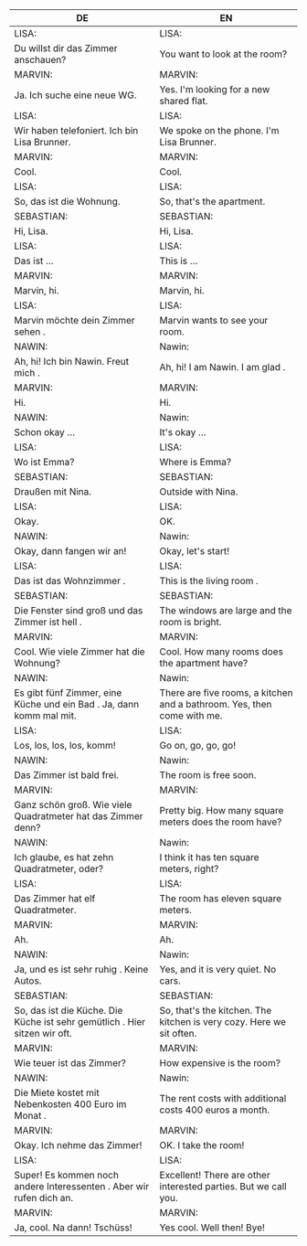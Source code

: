 |DE|EN|
|---|---|
|LISA:|LISA:|
|Du willst dir das Zimmer anschauen?|You want to look at the room?|
|MARVIN:|MARVIN:|
|Ja. Ich suche eine neue WG.|Yes. I'm looking for a new shared flat.|
|LISA:|LISA:|
|Wir haben telefoniert. Ich bin Lisa Brunner.|We spoke on the phone. I'm Lisa Brunner.|
|MARVIN:|MARVIN:|
|Cool.|Cool.|
|LISA:|LISA:|
|So, das ist die Wohnung.|So, that's the apartment.|
|SEBASTIAN:|SEBASTIAN:|
|Hi, Lisa.|Hi, Lisa.|
|LISA:|LISA:|
|Das ist …|This is …|
|MARVIN:|MARVIN:|
|Marvin, hi.|Marvin, hi.|
|LISA:|LISA:|
|Marvin möchte dein Zimmer sehen .|Marvin wants to see your room.|
|NAWIN:|Nawin:|
|Ah, hi! Ich bin Nawin. Freut mich .|Ah, hi! I am Nawin. I am glad .|
|MARVIN:|MARVIN:|
|Hi.|Hi.|
|NAWIN:|Nawin:|
|Schon okay …|It's okay …|
|LISA:|LISA:|
|Wo ist Emma?|Where is Emma?|
|SEBASTIAN:|SEBASTIAN:|
|Draußen mit Nina.|Outside with Nina.|
|LISA:|LISA:|
|Okay.|OK.|
|NAWIN:|Nawin:|
|Okay, dann fangen wir an!|Okay, let's start!|
|LISA:|LISA:|
|Das ist das Wohnzimmer .|This is the living room .|
|SEBASTIAN:|SEBASTIAN:|
|Die Fenster sind groß und das Zimmer ist hell .|The windows are large and the room is bright.|
|MARVIN:|MARVIN:|
|Cool. Wie viele Zimmer hat die Wohnung?|Cool. How many rooms does the apartment have?|
|NAWIN:|Nawin:|
|Es gibt fünf Zimmer, eine Küche und ein Bad . Ja, dann komm mal mit.|There are five rooms, a kitchen and a bathroom. Yes, then come with me.|
|LISA:|LISA:|
|Los, los, los, los, komm!|Go on, go, go, go!|
|NAWIN:|Nawin:|
|Das Zimmer ist bald frei.|The room is free soon.|
|MARVIN:|MARVIN:|
|Ganz schön groß. Wie viele Quadratmeter hat das Zimmer denn?|Pretty big. How many square meters does the room have?|
|NAWIN:|Nawin:|
|Ich glaube, es hat zehn Quadratmeter, oder?|I think it has ten square meters, right?|
|LISA:|LISA:|
|Das Zimmer hat elf Quadratmeter.|The room has eleven square meters.|
|MARVIN:|MARVIN:|
|Ah.|Ah.|
|NAWIN:|Nawin:|
|Ja, und es ist sehr ruhig . Keine Autos.|Yes, and it is very quiet. No cars.|
|SEBASTIAN:|SEBASTIAN:|
|So, das ist die Küche. Die Küche ist sehr gemütlich . Hier sitzen wir oft.|So, that's the kitchen. The kitchen is very cozy. Here we sit often.|
|MARVIN:|MARVIN:|
|Wie teuer ist das Zimmer?|How expensive is the room?|
|NAWIN:|Nawin:|
|Die Miete kostet mit Nebenkosten 400 Euro im Monat .|The rent costs with additional costs 400 euros a month.|
|MARVIN:|MARVIN:|
|Okay. Ich nehme das Zimmer!|OK. I take the room!|
|LISA:|LISA:|
|Super! Es kommen noch andere Interessenten . Aber wir rufen dich an.|Excellent! There are other interested parties. But we call you.|
|MARVIN:|MARVIN:|
|Ja, cool. Na dann! Tschüss!|Yes cool. Well then! Bye!|
